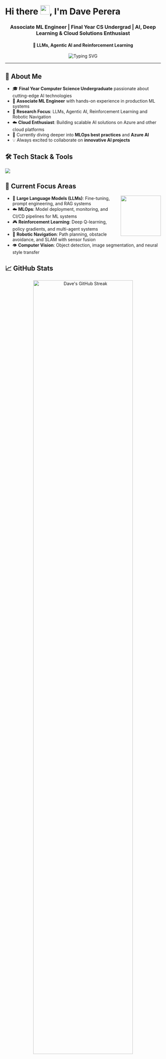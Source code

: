 # Hi there <img src="https://media.giphy.com/media/hvRJCLFzcasrR4ia7z/giphy.gif" width="30">, I'm Dave Perera

<h3 align="center">Associate ML Engineer | Final Year CS Undergrad | AI, Deep Learning & Cloud Solutions Enthusiast</h3>
<h4 align="center">🎯 LLMs, Agentic AI and Reinforcement Learning</h4>

<p align="center">
  <img src="https://readme-typing-svg.herokuapp.com?font=Fira+Code&pause=1000&color=B8860B&center=true&vCenter=true&width=435&lines=Machine+Learning+Engineer;AI+%26+Deep+Learning+Enthusiast;Cloud+Solutions+Developer;Always+learning+new+things!" alt="Typing SVG" />
</p>

---

## 🚀 About Me

- 🎓 **Final Year Computer Science Undergraduate** passionate about cutting-edge AI technologies
- 💼 **Associate ML Engineer** with hands-on experience in production ML systems
- 🔬 **Research Focus**: LLMs, Agentic AI, Reinforcement Learning and Robotic Navigation
- ☁️ **Cloud Enthusiast**: Building scalable AI solutions on Azure and other cloud platforms
- 🌱 Currently diving deeper into **MLOps best practices** and **Azure AI**
- 💡 Always excited to collaborate on **innovative AI projects**

## 🛠️ Tech Stack & Tools

<p align="left">
  <img src="https://skillicons.dev/icons?i=python,java,js,tensorflow,pytorch,sklearn,opencv,fastapi,flask,django,r,nodejs,docker,azure,terraform,postgresql,mongodb,mysql,redis,firebase,selenium,git,githubactions,anaconda,linux,ubuntu,ros,raspberrypi,postman,express,html,css,androidstudio,flutter,dart,blender,figma" />
</p>

## 🎯 Current Focus Areas

<img align="right" src="https://media.giphy.com/media/v1.Y2lkPWVjZjA1ZTQ3MXlle3bludXp6cThnZDA0MGx0NXV2d2pnYThrbXU2NmFuZWJjOWZ6aSZlcD12MV9zdGlja2Vyc19yZWxhdGVkJmN0PXM/cpzRH0kMVEGV8bVxLn/giphy.gif" width="130" style="vertical-align: top;"/>

- 🧠 **Large Language Models (LLMs)**: Fine-tuning, prompt engineering, and RAG systems  
- ☁️ **MLOps**: Model deployment, monitoring, and CI/CD pipelines for ML systems  
- 🎮 **Reinforcement Learning**: Deep Q-learning, policy gradients, and multi-agent systems  
- 🤖 **Robotic Navigation**: Path planning, obstacle avoidance, and SLAM with sensor fusion  
- 👁️ **Computer Vision**: Object detection, image segmentation, and neural style transfer

## 📈 GitHub Stats

<div align="center">
  <img 
    src="https://github-readme-streak-stats.herokuapp.com/?user=daveshenal&theme=cream&hide_border=true&background=FFF8DC&stroke=CD853F&ring=DAA520&fire=B8860B&currStreakLabel=8B4513&sideLabels=A0522D&currStreakNum=8B4513&sideNums=A0522D" 
    alt="Dave's GitHub Streak" 
    width="80%" 
  />
</div>

<div align="center">
  <table>
    <tr>
      <td>
        <img 
          src="https://github-readme-stats.vercel.app/api?username=daveshenal&show_icons=true&theme=default&hide_border=true&count_private=true&bg_color=FFF8DC&title_color=B8860B&text_color=8B4513&icon_color=DAA520" 
          alt="Dave's GitHub Stats" 
          height="140"
        />
      </td>
      <td>
        <img 
          src="https://github-readme-stats.vercel.app/api/top-langs/?username=daveshenal&layout=compact&theme=default&hide_border=true&bg_color=FFF8DC&title_color=B8860B&text_color=8B4513" 
          alt="Most Used Languages" 
        />
      </td>
    </tr>
  </table>
</div>

## 🤝 Let's Connect!

I'm always excited to collaborate on innovative projects, discuss the latest in AI/ML, or share knowledge with the community. Feel free to reach out!

<p align="center">
  <a href="mailto:daveshenal281@gamil.com">
    <img src="https://img.shields.io/badge/Email-D2B48C?style=for-the-badge&logo=gmail&logoColor=8B4513&labelColor=F5DEB3" alt="Email"/>
  </a>
    <a href="https://linkedin.com/in/davesperera" target="_blank">
    <img src="https://img.shields.io/badge/LinkedIn-D2B48C?style=for-the-badge&logo=linkedin&logoColor=8B4513&labelColor=F5DEB3" alt="LinkedIn"/>
  </a>
  <a href="https://www.instagram.com/daveshenal" target="_blank">
    <img src="https://img.shields.io/badge/Instagram-D2B48C?style=for-the-badge&logo=instagram&logoColor=8B4513&labelColor=F5DEB3" alt="Instagram"/>
  </a>
</p>

---

<div align="center">
  <img src="https://komarev.com/ghpvc/?username=daveshenal&color=daa520&style=flat-square&label=Profile+Views" alt="Profile Views" />
</div>



